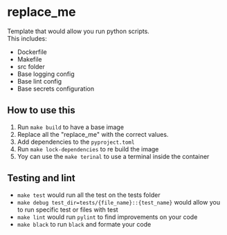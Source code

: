 # replace_me
Template that would allow you run python scripts.  
This includes:
- Dockerfile
- Makefile
- src folder
- Base logging config
- Base lint config
- Base secrets configuration


## How to use this
1. Run `make build` to have a base image
2. Replace all the "replace_me" with the correct values.
3. Add dependencies to the `pyproject.toml`
4. Run `make lock-dependencies` to re build the image
5. Yoy can use the `make terinal` to use a terminal inside the container


## Testing and lint
- `make test` would run all the test on the tests folder
- `make debug test_dir=tests/{file_name}::{test_name}` would allow you to run specific test or files with test
- `make lint` would run `pylint` to find improvements on your code
- `make black` to run `black` and formate your code
